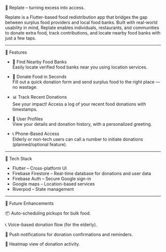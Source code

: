 🥣 Replate – turning excess into access. 

Replate is a Flutter-based food redistribution app that bridges the gap between surplus food providers and local food banks. Built with real-world usability in mind, Replate enables individuals, restaurants, and communities to donate extra food, track contributions, and locate nearby food banks with just a few taps.

---

🚀 Features

- 📍 Find Nearby Food Banks  
  Easily locate verified food banks near you using location services.

- 🍱 Donate Food in Seconds  
  Fill out a quick donation form and send surplus food to the right place — no wastage.

- 📊 Track Recent Donations  
  See your impact! Access a log of your recent food donations with timestamps.

- 👤 User Profiles  
  View your details and donation history, with a personalized greeting.

- 📞 Phone-Based Access  
  Elderly or non-tech users can call a number to initiate donations (planned/optional feature).

---

🧰 Tech Stack

- Flutter – Cross-platform UI
- Firebase Firestore – Real-time database for donations and user data
- Firebase Auth – Secure Google sign-in
- Google maps – Location-based services
- Riverpod – State management

---

🎯 Future Enhancements

📦 Auto-scheduling pickups for bulk food.

📞 Voice-based donation flow (for the elderly).

🔔 Push notifications for donation confirmations and reminders.

📍 Heatmap view of donation activity.

